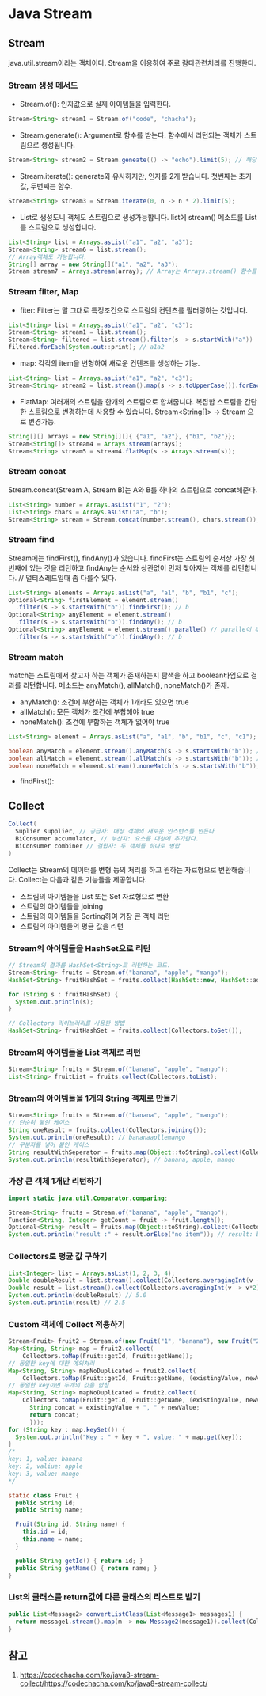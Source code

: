 # Java Stream

## Stream

java.util.stream이라는 객체이다.
Stream을 이용하여 주로 람다관련처리를 진행한다.

### Stream 생성 메서드

* Stream.of(): 인자값으로 실제 아이템들을 입력한다.
```java
Stream<String> stream1 = Stream.of("code", "chacha");
```

* Stream.generate(): Argument로 함수를 받는다. 함수에서 리턴되는 객체가 스트림으로 생성됩니다.
```java
Stream<String> stream2 = Stream.geneate(() -> "echo").limit(5); // 해당 함수는 무한히 호출되기 때문에 limit을 줌
```

* Stream.iterate(): generate와 유사하지만, 인자를 2개 받습니다. 첫번째는 초기값, 두번째는 함수.
```java
Stream<String> stream3 = Stream.iterate(0, n -> n * 2).limit(5);
```

* List로 생성도니 객체도 스트림으로 생성가능합니다. list에 stream() 메소드를 List를 스트림으로 생성합니다.
```java
List<String> list = Arrays.asList("a1", "a2", "a3");
Stream<String> stream6 = list.stream();
// Array객체도 가능합니다.
String[] array = new String[]("a1", "a2", "a3");
Stream stream7 = Arrays.stream(array); // Array는 Arrays.stream() 함수를 통해 스트림 객체를 생성
```

### Stream filter, Map

* fiter: Filter는 말 그대로 특정조건으로 스트림의 컨텐츠를 필터링하는 것입니다.
```java
List<String> list = Arrays.asList("a1", "a2", "c3");
Stream<String> stream1 = list.stream();
Stream<String> filtered = list.stream().filter(s -> s.startWith("a"))
filtered.forEach(System.out::print); // a1a2
```

* map: 각각의 item을 변형하여 새로운 컨텐츠를 생성하는 기능.
```java
List<String> list = Arrays.asList("a1", "a2", "c3");
Stream<String> stream2 = list.stream().map(s -> s.toUpperCase()).forEach(System.out::println); // println이므로 개행됨 A1 A2 C3
```

* FlatMap: 여러개의 스트림을 한개의 스트림으로 합쳐줍니다.
복잡합 스트림을 간단한 스트림으로 변경하는데 사용할 수 있습니다. Stream<String[]> -> Stream<String> 으로 변경가능.
```java
String[][] arrays = new String[][]{ {"a1", "a2"}, {"b1", "b2"}};
Stream<String[]> stream4 = Arrays.stream(arrays);
Stream<String> stream5 = stream4.flatMap(s -> Arrays.stream(s));
```

### Stream concat

Stream.concat(Stream A, Stream B)는 A와 B를 하나의 스트림으로 concat해준다.
```java
List<String> number = Arrays.asList("1", "2");
List<String> chars = Arrays.asList("a", "b");
Stream<String> stream = Stream.concat(number.stream(), chars.stream());
```

### Stream find

Stream에는 findFirst(), findAny()가 있습니다.
findFirst는 스트림의 순서상 가장 첫번째에 있는 것을 리턴하고
findAny는 순서와 상관없이 먼저 찾아지는 객체를 리턴합니다. // 멀티스레드일때 좀 다를수 있다.
```java
List<String> elements = Arrays.asList("a", "a1", "b", "b1", "c");
Optional<String> firstElement = element.stream()
  .filter(s -> s.startsWith("b")).findFirst(); // b
Optional<String> anyElement = element.stream()
  .filter(s -> s.startsWith("b")).findAny(); // b
Optional<String> anyElement = element.stream().paralle() // paralle이 추가되면 b1 또는 b가 리턴된다.
  .filter(s -> s.startsWith("b")).findAny(); // b
```

### Stream match

match는 스트림에서 찾고자 하는 객체가 존재하는지 탐색을 하고 boolean타입으로 결과를 리턴합니다.
메소드는 anyMatch(), allMatch(), noneMatch()가 존재.

* anyMatch(): 조건에 부합하는 객체가 1개라도 있으면 true
* allMatch(): 모든 객체가 조건에 부합해야 true
* noneMatch(): 조건에 부합하는 객체가 없어야 true

```java
List<String> element = Arrays.asList("a", "a1", "b", "b1", "c", "c1");

boolean anyMatch = element.stream().anyMatch(s -> s.startsWith("b")); // true
boolean allMatch = element.stream().allMatch(s -> s.startsWith("b")); // false
boolean noneMatch = element.stream().noneMatch(s -> s.startsWith("b")); // false
```

* findFirst(): 

## Collect

``` java
Collect(
  Suplier supplier, // 공급자: 대상 객체의 새로운 인스턴스를 만든다
  BiConsumer accumulator, // 누산자: 요소를 대상에 추가한다.
  BiConsumer combiner // 결합자: 두 객체를 하나로 병합
)
```

Collect는 Stream의 데이터를 변형 등의 처리를 하고 원하는 자료형으로 변환해줍니다.
Collect는 다음과 같은 기능들을 제공합니다.

* 스트림의 아이템들을 List 또는 Set 자료형으로 변환
* 스트림의 아이템들을 joining
* 스트림의 아이템들을 Sorting하여 가장 큰 객체 리턴
* 스트림의 아이템들의 평균 값을 리턴

### Stream의 아이템들을 HashSet으로 리턴

``` java
// Stream의 결과를 HashSet<String>로 리턴하는 코드.
Stream<String> fruits = Stream.of("banana", "apple", "mango");
HashSet<String> fruitHashSet = fruits.collect(HashSet::new, HashSet::add, HashSet::allAll);

for (String s : fruitHashSet) {
  System.out.println(s);
}

// Collectors 라이브러리를 사용한 방법
HashSet<String> fruitHashSet = fruits.collect(Collectors.toSet());
```

### Stream의 아이템들을 List 객체로 리턴

```java
Stream<String> fruits = Stream.of("banana", "apple", "mango");
List<String> fruitList = fruits.collect(Collectors.toList);
```

### Stream의 아이템들을 1개의 String 객체로 만들기

```java
Stream<String> fruits = Stream.of("banana", "apple", "mango");
// 단순히 붙인 케이스
String oneResult = fruits.collect(Collectors.joining());
System.out.println(oneResult); // bananaapllemango
// 구분자를 넣어 붙인 케이스
String resultWithSeperator = fruits.map(Object::toString).collect(Collectors.joining(", "));
System.out.println(resultWithSeperator); // banana, apple, mango
```

### 가장 큰 객체 1개만 리턴하기

```java
import static java.util.Comparator.comparing;

Stream<String> fruits = Stream.of("banana", "apple", "mango");
Function<String, Integer> getCount = fruit -> fruit.length();
Optional<String> result = fruits.map(Object::toString).collect(Collectors.maxBy(comparing(getCount)));
System.out.println("result :" + result.orElse("no item")); // result: banana
```

### Collectors로 평균 값 구하기

```java
List<Integer> list = Arrays.asList(1, 2, 3, 4);
Double doubleResult = list.stream().collect(Collectors.averagingInt(v -> v*2));
Double result = list.stream().collect(Collectors.averagingInt(v -> v*2));
System.out.println(doubleResult) // 5.0
System.out.println(result) // 2.5
```

### Custom 객체에 Collect 적용하기

```java
Stream<Fruit> fruit2 = Stream.of(new Fruit("1", "banana"), new Fruit("2", "apple"), new Fruit("3", "mango"));
Map<String, String> map = fruit2.collect(
    Collectors.toMap(Fruit::getId, Fruit::getName));
// 동일한 key에 대한 예외처리
Map<String, String> mapNoDuplicated = fruit2.collect(
    Collectors.toMap(Fruit::getId, Fruit::getName, (existingValue, newValue) -> existingValue));
// 동일한 key이면 두개의 값을 합침
Map<String, String> mapNoDuplicated = fruit2.collect(
    Collectors.toMap(Fruit::getId, Fruit::getName, (existingValue, newValue) -> {
      String concat = existingValue + ", " + newValue;
      return concat;
      }));
for (String key : map.keySet()) {
  System.out.println("Key : " + key + ", value: " + map.get(key));
}
/*
key: 1, value: banana
key: 2, valiue: apple
key: 3, value: mango
*/

static class Fruit {
  public String id;
  public String name;

  Fruit(String id, String name) {
    this.id = id;
    this.name = name;
  }

  public String getId() { return id; }
  public String getName() { return name; }
}
```

### List의 클래스를 return값에 다른 클래스의 리스트로 받기
```java
public List<Message2> convertListClass(List<Message1> messages1) {
  return message1.stream().map(m -> new Message2(message1)).collect(Collectors.toList());
}
```

## 참고

1. https://codechacha.com/ko/java8-stream-collect/https://codechacha.com/ko/java8-stream-collect/

